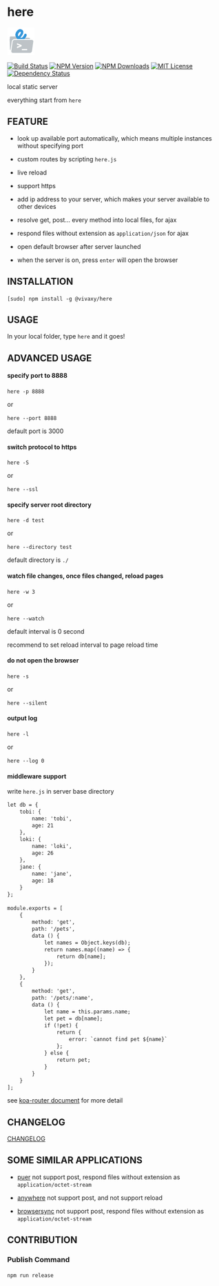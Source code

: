 # here

![here](./assets/images/here.jpg)

[![Build Status][travis-image]][travis-url]
[![NPM Version][npm-version-image]][npm-url]
[![NPM Downloads][npm-downloads-image]][npm-url]
[![MIT License][license-image]][license-url]
[![Dependency Status][david-image]][david-url]

local static server

everything start from `here`

## FEATURE

- look up available port automatically, which means multiple instances without specifying port

- custom routes by scripting `here.js`

- live reload

- support https

- add ip address to your server, which makes your server available to other devices

- resolve get, post... every method into local files, for ajax

- respond files without extension as `application/json` for ajax

- open default browser after server launched

- when the server is on, press `enter` will open the browser

## INSTALLATION

`[sudo] npm install -g @vivaxy/here`

## USAGE

In your local folder, type `here` and it goes\!

## ADVANCED USAGE

#### specify port to 8888

`here -p 8888`

or

`here --port 8888`

default port is 3000

#### switch protocol to https

`here -S`

or

`here --ssl`

#### specify server root directory

`here -d test`

or

`here --directory test`

default directory is `./`

#### watch file changes, once files changed, reload pages

`here -w 3`

or

`here --watch`

default interval is 0 second

recommend to set reload interval to page reload time

#### do not open the browser

`here -s`

or

`here --silent`

#### output log

`here -l`

or

`here --log 0`

#### middleware support

write `here.js` in server base directory

```
let db = {
    tobi: {
        name: 'tobi',
        age: 21
    },
    loki: {
        name: 'loki',
        age: 26
    },
    jane: {
        name: 'jane',
        age: 18
    }
};

module.exports = [
    {
        method: 'get',
        path: '/pets',
        data () {
            let names = Object.keys(db);
            return names.map((name) => {
                return db[name];
            });
        }
    },
    {
        method: 'get',
        path: '/pets/:name',
        data () {
            let name = this.params.name;
            let pet = db[name];
            if (!pet) {
                return {
                    error: `cannot find pet ${name}`
                };
            } else {
                return pet;
            }
        }
    }
];
```

see [koa-router document](https://github.com/alexmingoia/koa-router#module_koa-router--Router+get%7Cput%7Cpost%7Cpatch%7Cdelete) for more detail

## CHANGELOG

[CHANGELOG](CHANGELOG.md)

## SOME SIMILAR APPLICATIONS

- [puer](https://www.npmjs.com/package/puer) not support post, respond files without extension as `application/octet-stream`

- [anywhere](https://www.npmjs.com/package/anywhere) not support post, and not support reload

- [browsersync](http://www.browsersync.io/) not support post, respond files without extension as `application/octet-stream`

## CONTRIBUTION

### Publish Command

`npm run release`

[npm-version-image]: http://img.shields.io/npm/v/@vivaxy/here.svg?style=flat-square
[npm-url]: https://www.npmjs.com/package/@vivaxy/here
[npm-downloads-image]: http://img.shields.io/npm/dt/@vivaxy/here.svg?style=flat-square
[license-image]: http://img.shields.io/npm/l/@vivaxy/here.svg?style=flat-square
[license-url]: LICENSE
[travis-image]: https://img.shields.io/travis/vivaxy/here.svg?style=flat-square
[travis-url]: https://travis-ci.org/vivaxy/here
[david-image]: http://img.shields.io/david/vivaxy/here.svg?style=flat-square
[david-url]: https://david-dm.org/vivaxy/here

